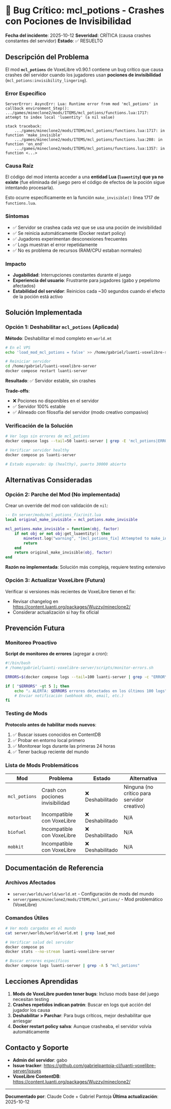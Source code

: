 # 🚨 Bug Crítico: mcl_potions - Crashes con Pociones de Invisibilidad

**Fecha del incidente**: 2025-10-12
**Severidad**: CRÍTICA (causa crashes constantes del servidor)
**Estado**: ✅ RESUELTO

## Descripción del Problema

El mod **`mcl_potions`** de VoxeLibre v0.90.1 contiene un bug crítico que causa crashes del servidor cuando los jugadores usan **pociones de invisibilidad** (`mcl_potions:invisibility_lingering`).

### Error Específico

```
ServerError: AsyncErr: Lua: Runtime error from mod 'mcl_potions' in callback environment_Step():
.../games/mineclone2/mods/ITEMS/mcl_potions/functions.lua:1717:
attempt to index local 'luaentity' (a nil value)

stack traceback:
    .../games/mineclone2/mods/ITEMS/mcl_potions/functions.lua:1717: in function 'make_invisible'
    .../games/mineclone2/mods/ITEMS/mcl_potions/functions.lua:208: in function 'on_end'
    .../games/mineclone2/mods/ITEMS/mcl_potions/functions.lua:1357: in function <...>
```

### Causa Raíz

El código del mod intenta acceder a una **entidad Lua (`luaentity`) que ya no existe** (fue eliminada del juego pero el código de efectos de la poción sigue intentando procesarla).

Esto ocurre específicamente en la función `make_invisible()` línea 1717 de `functions.lua`.

### Síntomas

- ✅ Servidor se crashea cada vez que se usa una poción de invisibilidad
- ✅ Se reinicia automáticamente (Docker restart policy)
- ✅ Jugadores experimentan desconexiones frecuentes
- ✅ Logs muestran el error repetidamente
- ✅ No es problema de recursos (RAM/CPU estaban normales)

### Impacto

- **Jugabilidad**: Interrupciones constantes durante el juego
- **Experiencia del usuario**: Frustrante para jugadores (gabo y pepelomo afectados)
- **Estabilidad del servidor**: Reinicios cada ~30 segundos cuando el efecto de la poción está activo

## Solución Implementada

### Opción 1: Deshabilitar `mcl_potions` (Aplicada)

**Método**: Deshabilitar el mod completo en `world.mt`

```bash
# En el VPS
echo 'load_mod_mcl_potions = false' >> /home/gabriel/luanti-voxelibre-server/server/worlds/world/world.mt

# Reiniciar servidor
cd /home/gabriel/luanti-voxelibre-server
docker compose restart luanti-server
```

**Resultado**: ✅ Servidor estable, sin crashes

**Trade-offs**:
- ❌ Pociones no disponibles en el servidor
- ✅ Servidor 100% estable
- ✅ Alineado con filosofía del servidor (modo creativo compasivo)

### Verificación de la Solución

```bash
# Ver logs sin errores de mcl_potions
docker compose logs --tail=50 luanti-server | grep -E 'mcl_potions|ERROR'

# Verificar servidor healthy
docker compose ps luanti-server

# Estado esperado: Up (healthy), puerto 30000 abierto
```

## Alternativas Consideradas

### Opción 2: Parche del Mod (No implementada)

Crear un override del mod con validación de `nil`:

```lua
-- En server/mods/mcl_potions_fix/init.lua
local original_make_invisible = mcl_potions.make_invisible

mcl_potions.make_invisible = function(obj, factor)
    if not obj or not obj:get_luaentity() then
        minetest.log("warning", "[mcl_potions_fix] Attempted to make_invisible on nil entity")
        return
    end
    return original_make_invisible(obj, factor)
end
```

**Razón no implementada**: Solución más compleja, requiere testing extensivo

### Opción 3: Actualizar VoxeLibre (Futura)

Verificar si versiones más recientes de VoxeLibre tienen el fix:
- Revisar changelog en https://content.luanti.org/packages/Wuzzy/mineclone2/
- Considerar actualización si hay fix oficial

## Prevención Futura

### Monitoreo Proactivo

**Script de monitoreo de errores** (agregar a cron):

```bash
#!/bin/bash
# /home/gabriel/luanti-voxelibre-server/scripts/monitor-errors.sh

ERRORS=$(docker compose logs --tail=100 luanti-server | grep -c "ERROR\[Main\]: ServerError")

if [ "$ERRORS" -gt 5 ]; then
    echo "⚠️ ALERTA: $ERRORS errores detectados en los últimos 100 logs"
    # Enviar notificación (webhook n8n, email, etc.)
fi
```

### Testing de Mods

**Protocolo antes de habilitar mods nuevos**:
1. ✅ Buscar issues conocidos en ContentDB
2. ✅ Probar en entorno local primero
3. ✅ Monitorear logs durante las primeras 24 horas
4. ✅ Tener backup reciente del mundo

### Lista de Mods Problemáticos

| Mod | Problema | Estado | Alternativa |
|-----|----------|--------|-------------|
| `mcl_potions` | Crash con pociones invisibilidad | ❌ Deshabilitado | Ninguna (no crítico para servidor creativo) |
| `motorboat` | Incompatible con VoxeLibre | ❌ Deshabilitado | N/A |
| `biofuel` | Incompatible con VoxeLibre | ❌ Deshabilitado | N/A |
| `mobkit` | Incompatible con VoxeLibre | ❌ Deshabilitado | N/A |

## Documentación de Referencia

### Archivos Afectados

- `server/worlds/world/world.mt` - Configuración de mods del mundo
- `server/games/mineclone2/mods/ITEMS/mcl_potions/` - Mod problemático (VoxeLibre)

### Comandos Útiles

```bash
# Ver mods cargados en el mundo
cat server/worlds/world/world.mt | grep load_mod

# Verificar salud del servidor
docker compose ps
docker stats --no-stream luanti-voxelibre-server

# Buscar errores específicos
docker compose logs luanti-server | grep -A 5 "mcl_potions"
```

## Lecciones Aprendidas

1. **Mods de VoxeLibre pueden tener bugs**: Incluso mods base del juego necesitan testing
2. **Crashes repetidos indican patrón**: Buscar en logs qué acción del jugador los causa
3. **Deshabilitar > Parchar**: Para bugs críticos, mejor deshabilitar que arriesgar
4. **Docker restart policy salva**: Aunque crasheaba, el servidor volvía automáticamente

## Contacto y Soporte

- **Admin del servidor**: gabo
- **Issue tracker**: https://github.com/gabrielpantoja-cl/luanti-voxelibre-server/issues
- **VoxeLibre ContentDB**: https://content.luanti.org/packages/Wuzzy/mineclone2/

---

**Documentado por**: Claude Code + Gabriel Pantoja
**Última actualización**: 2025-10-12